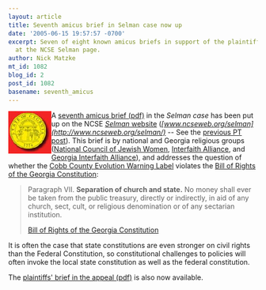 ```yaml
---
layout: article
title: Seventh amicus brief in Selman case now up
date: '2005-06-15 19:57:57 -0700'
excerpt: Seven of eight known amicus briefs in support of the plaintiffs are now online
  at the NCSE Selman page.
author: Nick Matzke
mt_id: 1082
blog_id: 2
post_id: 1082
basename: seventh_amicus
---
```

<img src="/uploads/2005/Georgia_seal.png" alt="" style="float:left;" />A [seventh amicus brief (pdf)](http://www.ncseweb.org/selman/Selman_appeal_GA_constitution.pdf) in the _Selman case_ has been put up on the NCSE [_Selman_ website](http://www.ncseweb.org/selman/) (_[www.ncseweb.org/selman](http://www.ncseweb.org/selman/)_ -- See the [previous PT post](http://www.pandasthumb.org/pt-archives/001134.html)).  This brief is by national and Georgia religious groups ([National Council of Jewish Women](http://www.ncjw.org/), [Interfaith Alliance](http://www.interfaithalliance.org/), and [Georgia Interfaith Alliance](http://www.interfaithalliance.org/site/apps/nl/content2.asp?c=8dJIIWMCE&amp;b=176635&amp;ct=146879)), and addresses the question of whether the [Cobb County Evolution Warning Label](http://www.ncseweb.org/selman/disclaimer.html) violates the [Bill of Rights of the Georgia Constitution](http://www.cviog.uga.edu/Projects/gainfo/conart1.htm):

> Paragraph VII. **Separation of church and state.** No money shall ever be taken from the public treasury, directly or indirectly, in aid of any church, sect, cult, or religious denomination or of any sectarian institution.
> 
> [Bill of Rights of the Georgia Constitution](http://www.cviog.uga.edu/Projects/gainfo/conart1.htm)

It is often the case that state constitutions are even stronger on civil rights than the Federal Constitution, so constitutional challenges to policies will often invoke the local state constitution as well as the federal constitution.

The [plaintiffs' brief in the appeal (pdf)](http://www.ncseweb.org/selman/Selman_appeal_GA_constitution.pdf) is also now available.
